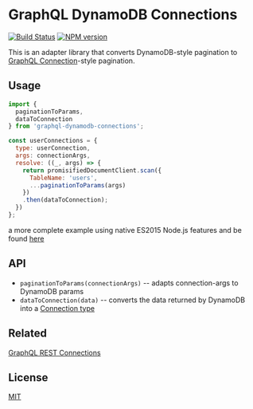 # GraphQL DynamoDB Connections
[![Build Status](https://secure.travis-ci.org/dowjones/graphql-dynamodb-connections.png)](http://travis-ci.org/dowjones/graphql-dynamodb-connections) [![NPM version](https://badge.fury.io/js/graphql-dynamodb-connections.svg)](http://badge.fury.io/js/graphql-dynamodb-connections)

This is an adapter library that converts DynamoDB-style pagination to
[GraphQL Connection](https://facebook.github.io/relay/graphql/connections.htm)-style pagination.


## Usage

```js
import {
  paginationToParams,
  dataToConnection
} from 'graphql-dynamodb-connections';

const userConnections = {
  type: userConnection,
  args: connectionArgs,
  resolve: ((_, args) => {
    return promisifiedDocumentClient.scan({
      TableName: 'users',
      ...paginationToParams(args)
    })
    .then(dataToConnection);
  })
};
```

a more complete example using native ES2015 Node.js features and be found [here](examples/schema.js)


## API

  - `paginationToParams(connectionArgs)` -- adapts connection-args to DynamoDB params
  - `dataToConnection(data)` -- converts the data returned by DynamoDB into a [Connection type](https://facebook.github.io/relay/graphql/connections.htm#sec-Connection-Types)


## Related

[GraphQL REST Connections](https://github.com/dowjones/graphql-rest-connections)


## License

[MIT](/LICENSE)
